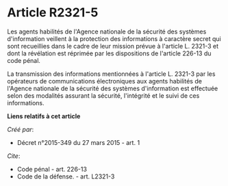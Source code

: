 # Article R2321-5

Les agents habilités de l'Agence nationale de la sécurité des systèmes d'information veillent à la protection des
informations à caractère secret qui sont recueillies dans le cadre de leur mission prévue à l'article L. 2321-3 et dont la
révélation est réprimée par les dispositions de l'article 226-13 du code pénal. 

La transmission des informations mentionnées à l'article L. 2321-3 par les opérateurs de communications électroniques aux
agents habilités de l'Agence nationale de la sécurité des systèmes d'information est effectuée selon des modalités assurant
la sécurité, l'intégrité et le suivi de ces informations.

**Liens relatifs à cet article**

_Créé par_:

  - Décret n°2015-349 du 27 mars 2015 - art. 1

_Cite_:

  - Code pénal - art. 226-13
  - Code de la défense. - art. L2321-3
